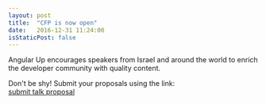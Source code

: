 ```yaml
---
layout: post
title:  "CFP is now open"
date:   2016-12-31 11:24:00
isStaticPost: false
---
```


Angular Up encourages speakers from Israel and around the world to enrich the developer community with quality content.

Don't be shy! Submit your proposals using the link:  
[submit talk proposal](https://goo.gl/forms/PAaXBCJOdIHXo5il1)
